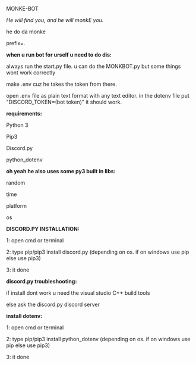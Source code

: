 MONKE-BOT

*He will find you, and he will monkE you.*

he do da monke

prefix=.

**when u run bot for urself u need to do dis:**

always run the start.py file. u can do the MONKBOT.py but some things wont work correctly

make .env cuz he takes the token from there.

open .env file as plain text format with any text editor.
in the dotenv file put "DISCORD_TOKEN=(bot token)"
it should work.

**requirements:**

Python 3

Pip3

Discord.py

python_dotenv


**oh yeah he also uses some py3 built in libs:**

random

time

platform

os

**DISCORD.PY INSTALLATION:**

1: open cmd or terminal

2: type pip/pip3 install discord.py
(depending on os. if on windows use pip else use pip3)

3: it done

**discord.py troubleshooting:**

 if install dont work u need the visual studio C++ build tools

else ask the discord.py discord server

**install dotenv:**

1: open cmd or terminal

2: type pip/pip3 install python_dotenv
(depending on os. if on windows use pip else use pip3)

3: it done
